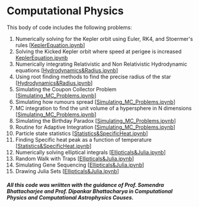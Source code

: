 # Computational Physics 
This body of code includes the following problems:

1) Numerically solving for the Kepler orbit using Euler, RK4, and Stoermer's rules [[KeplerEquation.ipynb](KeplerEquation.ipynb)]
2) Solving the Kicked Kepler orbit where speed at perigee is increased [KeplerEquation.ipynb](KeplerEquation.ipynb)
3) Numerically integrating Relativistic and Non Relativistic Hydrodynamic equations [[Hydrodynamics&Radius.ipynb](Hydrodynamics&Radius.ipynb)]
4) Using root finding methods to find the precise radius of the star  [[Hydrodynamics&Radius.ipynb](Hydrodynamics&Radius.ipynb)]
5) Simulating the Coupon Collector Problem  [[Simulating_MC_Problems.ipynb](Simulating_MC_Problems.ipynb)]
6) Simulating how rumours spread [[Simulating_MC_Problems.ipynb](Simulating_MC_Problems.ipynb)]
7) MC integration to find the unit volume of a hypersphere in N dimensions [[Simulating_MC_Problems.ipynb](Simulating_MC_Problems.ipynb)]
8) Simulating the Birthday Paradox [[Simulating_MC_Problems.ipynb](Simulating_MC_Problems.ipynb)]
9) Routine for Adaptive Integration [[Simulating_MC_Problems.ipynb](Simulating_MC_Problems.ipynb)]
10) Particle state statistics [[Statistics&SpecificHeat.ipynb](Statistics&SpecificHeat.ipynb)]
11) Finding Specific heat peak as a function of temperature [[Statistics&SpecificHeat.ipynb](Statistics&SpecificHeat.ipynb)]
12) Numerically solving elliptical integrals [[Ellipticals&Julia.ipynb](Ellipticals&Julia.ipynb)]
13) Random Walk with Traps [[Ellipticals&Julia.ipynb](Ellipticals&Julia.ipynb)]
14) Simulating Gene Sequencing [[Ellipticals&Julia.ipynb](Ellipticals&Julia.ipynb)]
15) Drawing Julia Sets [[Ellipticals&Julia.ipynb](Ellipticals&Julia.ipynb)]

##### All this code was wriitten with the guidance of Prof. Somendra Bhattacharjee and Prof. Dipankar Bhattacharya in Computational Physics and Computational Astrophysics Couses.
